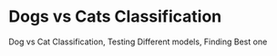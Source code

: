 # Dogs vs Cats Classification
 Dog vs Cat Classification, Testing Different models, Finding Best one

